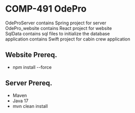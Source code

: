 # COMP-491 OdePro
OdeProServer contains Spring project for server <br />
OdePro_website contains React project for website <br />
SqlData contains sql files to initialize the database <br />
application contains Swift project for cabin crew application <br />

## Website Prereq.
- npm install --force

## Server Prereq.
- Maven
- Java 17 
- mvn clean install

